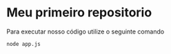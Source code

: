 # Meu primeiro repositorio 

 Para executar nosso código utilize o seguinte comando
```
node app.js
```
